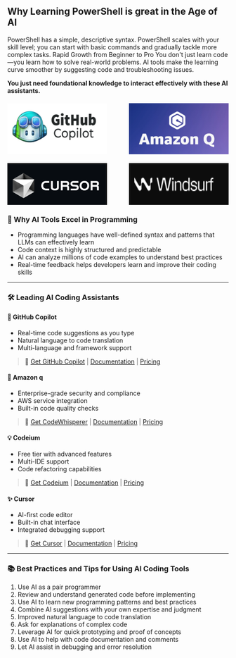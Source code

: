 ## Why Learning PowerShell is great in the Age of AI

PowerShell has a simple, descriptive syntax.
PowerShell scales with your skill level; you can start with basic commands and gradually tackle more complex tasks.
Rapid Growth from Beginner to Pro
You don't just learn code—you learn how to solve real-world problems.
AI tools make the learning curve smoother by suggesting code and troubleshooting issues.

**You just need foundational knowledge to interact effectively with these AI assistants.**


<div style="display: flex; flex-wrap: wrap; justify-content: space-between; gap: 20px; margin: 20px 0;">
  <img src="intro/tools/images/copilot.png" alt="GitHub Copilot" style="width: 45%; height: auto;">
  <img src="intro/tools/images/amazonq.png" alt="Amazon Q" style="width: 45%; height: auto;">
  <img src="intro/tools/images/cursor.png" alt="Cursor" style="width: 45%; height: auto;">
  <img src="intro/tools/images/windsufr.png" alt="Windsurf" style="width: 45%; height: auto;">
</div>

### 🎯 Why AI Tools Excel in Programming
- Programming languages have well-defined syntax and patterns that LLMs can effectively learn
- Code context is highly structured and predictable
- AI can analyze millions of code examples to understand best practices
- Real-time feedback helps developers learn and improve their coding skills

---

### 🛠️ Leading AI Coding Assistants

#### 🤖 GitHub Copilot
- Real-time code suggestions as you type
- Natural language to code translation
- Multi-language and framework support

> 🔗 [Get GitHub Copilot](https://github.com/features/copilot) | [Documentation](https://docs.github.com/copilot) | [Pricing](https://github.com/features/copilot#pricing)

#### 🔧 Amazon q
- Enterprise-grade security and compliance
- AWS service integration
- Built-in code quality checks

> 🔗 [Get CodeWhisperer](https://aws.amazon.com/codewhisperer/) | [Documentation](https://docs.aws.amazon.com/codewhisperer/) | [Pricing](https://aws.amazon.com/codewhisperer/pricing/)

#### 💡 Codeium
- Free tier with advanced features
- Multi-IDE support
- Code refactoring capabilities

> 🔗 [Get Codeium](https://codeium.com/) | [Documentation](https://docs.codeium.com/) | [Pricing](https://codeium.com/pricing)

#### ✨ Cursor
- AI-first code editor
- Built-in chat interface
- Integrated debugging support

> 🔗 [Get Cursor](https://cursor.sh/) | [Documentation](https://cursor.sh/docs) | [Pricing](https://cursor.sh/pricing)

---

### 📚 Best Practices and Tips for Using AI Coding Tools
1. Use AI as a pair programmer
2. Review and understand generated code before implementing
3. Use AI to learn new programming patterns and best practices
4. Combine AI suggestions with your own expertise and judgment
5. Improved natural language to code translation 
6. Ask for explanations of complex code
7. Leverage AI for quick prototyping and proof of concepts
8. Use AI to help with code documentation and comments
9. Let AI assist in debugging and error resolution



